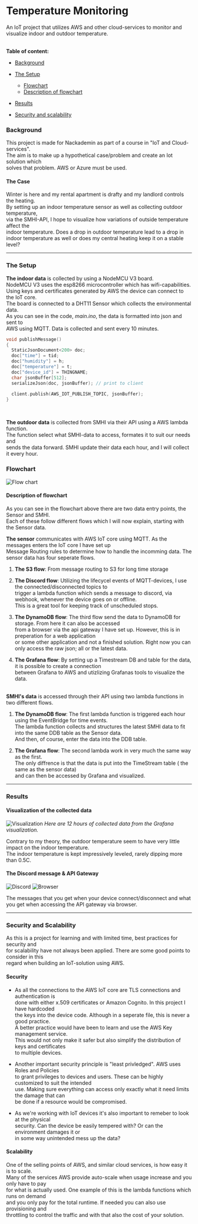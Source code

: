 # Temperature Monitoring

An IoT project that utilizes AWS and other cloud-services to monitor and visualize indoor and outdoor temperature.<br/><br/>

 **Table of content:**

 - [Background](#Background)

 - [The Setup](#setup)
   - [Flowchart](#Flowchart)
   - [Description of flowchart](#description)
  - [Results](#results)
  - [Security and scalability](#security)


 


 <a id="Background"></a>
### Background
This project is made for Nackademin as part of a course in "IoT and Cloud-services".<br/>
The aim is to make up a hypothetical case/problem and create an Iot solution which<br/>
solves that problem. AWS or Azure must be used.


#### The Case
Winter is here and my rental apartment is drafty and my landlord controls the heating. <br/>
By setting up an indoor temperature sensor as well as collecting outdoor temperature, <br/>
via the SMHI-API, I hope to visualize how variations of outside temperature affect the <br/>
indoor temperature. Does a drop in outdoor temperature lead to a drop in <br/>indoor temperature as well or does my central heating keep it on a stable level?
***
<a id="setup"></a>
### The Setup

**The indoor data** is collected by using a NodeMCU V3 board. <br/>
NodeMCU V3 uses the esp8266 microcontroller which has wifi-capabilities. <br/>
Using keys and certificates generated by AWS the device can connect to the IoT core.<br/>
The board is connected to a DHT11 Sensor which collects the environmental data. <br/>
As you can see in the code, *main.ino*, the data is formatted into json and sent to <br/>
AWS using MQTT. Data is collected and sent every 10 minutes.

```c++
void publishMessage()
{
  StaticJsonDocument<200> doc;
  doc["time"] = tid;
  doc["humidity"] = h;
  doc["temperature"] = t;
  doc["device_id"] = THINGNAME;
  char jsonBuffer[512];
  serializeJson(doc, jsonBuffer); // print to client
 
  client.publish(AWS_IOT_PUBLISH_TOPIC, jsonBuffer);
}
```
<br/>

**The outdoor data** is collected from SMHI via their API using a AWS lambda function.<br/>
The function select what SMHI-data to access, formates it to suit our needs and <br/>
sends the data forward. SMHI update their data each hour, and I will collect it every hour.<br/>
<a id="Flowchart"></a>
### Flowchart

![Flow chart](images/IoT_project_final.jpg "Flow Chart")

<a id="description"></a>
#### Description of flowchart

As you can see in the flowchart above there are two data entry points, the Sensor and SMHI. <br/>
Each of these follow different flows which I will now explain, starting with the Sensor data. <br/>

**The sensor** communicates with AWS IoT core using MQTT. As the messages enters the IoT core I have set up <br/>
Message Routing rules to determine how to handle the incomming data. The sensor data has four seperate flows.<br/>
1. **The S3 flow**: From message routing to S3 for long time storage
2. **The Discord flow**: Utilizing the lifecycel events of MQTT-devices, I use the connected/disconnected topics to <br/> trigger a lambda function which sends a message to discord, via webhook, whenever the device goes on or offline. <br/>This is a great tool for keeping track of unscheduled stops.

3. **The DynamoDB flow**: The third flow send the data to DynamoDB for storage. From here it can also be accessed <br/>from a browser via the api gateway I have set up. However, this is in preperation for a web application <br/> or some other application and not a finished solution. Right now you can only access the raw json; all or the latest data.
4. **The Grafana flow**:  By setting up a Timestream DB and table for the data, it is possible to create a connection <br/>between Grafana to AWS and utizlizing Grafanas tools to visualize the data.

<br/>**SMHI's data** is accessed through their API using two lambda functions in two different flows.

1. **The DynamoDB flow**: The first lambda function is triggered each hour using the EventBridge for time events. <br/>The lambda function collects and structures the latest SMHI data to fit into the same DDB table as the Sensor data.<br/> And then, of course, enter the data into the DDB table.

2. **The Grafana flow**: The second lambda work in very much the same way as the first. <br/>The only diffrence is that the data is put into the TimeStream table ( the same as the sensor data)<br/> and can then be accessed by Grafana and visualized. 
***
<a id="results"></a>
### Results

#### Visualization of the collected data

![Visualization](images/grafana.png "Grafana visualization")
*Here are 12 hours of collected data from the Grafana visualization.*

Contrary to my theory, the outdoor temperature seem to have very little impact on the indoor temperature.<br/>The indoor temperature is kept impressively leveled, rarely dipping more than 0.5C.


#### The Discord message & API Gateway
![Discord](images/discord.png "discord message") ![Browser](images/browser.png "Browser/API gateway")

The messages that you get when your device connect/disconnect and what you get when accessing the API gateway via browser. 

***
<a id="security"></a>
### Security and Scalability

As this is a project for learning and with limited time, best practices for security and<br/>
for scalability have not always been applied. There are some good points to consider in this<br/>
regard when building an IoT-solution using AWS. 

#### Security
- As all the connections to the AWS IoT core are TLS connections and authentication is <br/>
done with either x.509 certificates or Amazon Cognito. In this project I have hardcoded <br/>
the keys into the device code. Although in a seperate file, this is never a good practice.<br/> A better practice would have been to learn and use the AWS Key management service.<br/>
This would not only make it safer but also simplify the distribution of keys and certificates<br/> to multiple devices.

- Another important security principle is "least privledged". AWS uses Roles and Policies <br/>
to grant privileges to devices and users. These can be highly customized to suit the intended<br/> 
use. Making sure everything can access only exactly what it need limits the damage that can <br/> be done if a resource would be compromised. 

- As we're working with IoT devices it's also important to remeber to look at the physical <br/>security. Can the device be easily tempered with? Or can the environment damages it or <br/>
in some way unintended mess up the data? 

#### Scalability
One of the selling points of AWS, and similar cloud services, is how easy it is to scale. <br/>
Many of the services AWS provide auto-scale when usage increase and you only have to pay <br/>
for what is actually used. One example of this is the lambda functions which runs on demand<br/>and you only pay for the total runtime. If needed you can also use provisioning and <br/>throttling to control the traffic and with that also the cost of your solution. <br/>

